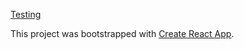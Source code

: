 
[Testing](docs/testing.md)

This project was bootstrapped with [Create React App](https://github.com/facebook/create-react-app).